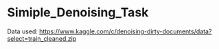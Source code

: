 # Simiple_Denoising_Task

Data used:
https://www.kaggle.com/c/denoising-dirty-documents/data?select=train_cleaned.zip
